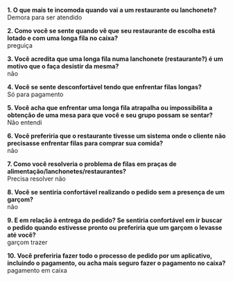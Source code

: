 **1. O que mais te incomoda quando vai a um restaurante ou lanchonete?** <br>
Demora para ser atendido

**2. Como você se sente quando vê que seu restaurante de escolha está lotado e com uma longa fila no caixa?**<br> 
preguiça 

**3. Você acredita que uma longa fila numa lanchonete (restaurante?) é um motivo que o faça desistir da mesma?**
<br>não

**4. Você se sente desconfortável tendo que enfrentar filas longas?**<br>
Só para pagamento

**5. Você acha que enfrentar uma longa fila atrapalha ou impossibilita a obtenção de uma mesa para que você e seu grupo possam se sentar?**<br> 
Não entendi 

**6. Você preferiria que o restaurante tivesse um sistema onde o cliente não precisasse enfrentar filas para comprar sua comida?** <br>
não 

**7. Como você resolveria o problema de filas em praças de alimentação/lanchonetes/restaurantes?**
<br>Precisa resolver não

**8. Você se sentiria confortável realizando o pedido sem a presença de um garçom?**
<br>não

**9. E em relação à entrega do pedido? Se sentiria confortável em ir buscar o pedido quando estivesse pronto ou preferiria que um garçom o levasse até você?** 
<br>garçom trazer 

**10. Você preferiria fazer todo o processo de pedido por um aplicativo, incluindo o pagamento, ou acha mais seguro fazer o pagamento no caixa?** 
<br>pagamento em caixa
